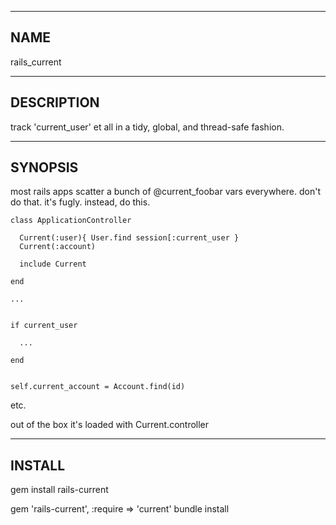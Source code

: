--------------------------------
NAME
--------------------------------
  rails_current

--------------------------------
DESCRIPTION
--------------------------------

  track 'current_user' et all in a tidy, global, and thread-safe fashion.


--------------------------------
SYNOPSIS
--------------------------------
  most rails apps scatter a bunch of @current_foobar vars everywhere.  don't do
  that.  it's fugly.  instead, do this.

    class ApplicationController

      Current(:user){ User.find session[:current_user }
      Current(:account)

      include Current

    end

    ...


    if current_user

      ...

    end


    self.current_account = Account.find(id)


  etc.

  out of the box it's loaded with Current.controller

--------------------------------
INSTALL
--------------------------------

   gem install rails-current


   gem 'rails-current', :require => 'current'
   bundle install
